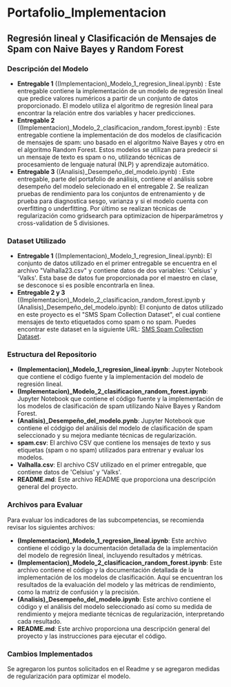 # Portafolio_Implementacion

## Regresión lineal y Clasificación de Mensajes de Spam con Naive Bayes y Random Forest

### Descripción del Modelo
- **Entregable 1** ((Implementacion)_Modelo_1_regresion_lineal.ipynb) : Este entregable contiene la implementación de un modelo de regresión lineal que predice valores numéricos a partir de un conjunto de datos proporcionado. El modelo utiliza el algoritmo de regresión lineal para encontrar la relación entre dos variables y hacer predicciones.
- **Entregable 2** ((Implementacion)_Modelo_2_clasificacion_random_forest.ipynb) : Este entregable contiene la implementación de dos modelos de clasificación de mensajes de spam: uno basado en el algoritmo Naive Bayes y otro en el algoritmo Random Forest. Estos modelos se utilizan para predecir si un mensaje de texto es spam o no, utilizando técnicas de procesamiento de lenguaje natural (NLP) y aprendizaje automático.
- **Entregable 3** ((Analisis)_Desempeño_del_modelo.ipynb) : Este entregable, parte del portafolio de análisis, contiene el análisis sobre desempeño del modelo selecionado en el entregable 2. Se realizan pruebas de rendimiento para los conjuntos de entrenamiento y de prueba para diagnostica sesgo, varianza y si el modelo cuenta con overfitting o underfitting. Por último se realizan técnicas de regularización como gridsearch para optimizacion de hiperparámetros y cross-validation de 5 divisiones.

### Dataset Utilizado
- **Entregable 1** ((Implementacion)_Modelo_1_regresion_lineal.ipynb): El conjunto de datos utilizado en el primer entregable se encuentra en el archivo "Valhalla23.csv" y contiene datos de dos variables: 'Celsius' y 'Valks'. Esta base de datos fue proporcionada por el maestro en clase, se desconoce si es posible encontrarla en linea.
- **Entregable 2 y 3** ((Implementacion)_Modelo_2_clasificacion_random_forest.ipynb y (Analisis)_Desempeño_del_modelo.ipynb): El conjunto de datos utilizado en este proyecto es el "SMS Spam Collection Dataset", el cual contiene mensajes de texto etiquetados como spam o no spam. Puedes encontrar este dataset en la siguiente URL: [SMS Spam Collection Dataset](https://www.kaggle.com/datasets/uciml/sms-spam-collection-dataset).

### Estructura del Repositorio
- **(Implementacion)_Modelo_1_regresion_lineal.ipynb**: Jupyter Notebook que contiene el código fuente y la implementación del modelo de regresión lineal.
- **(Implementacion)_Modelo_2_clasificacion_random_forest.ipynb**: Jupyter Notebook que contiene el código fuente y la implementación de los modelos de clasificación de spam utilizando Naive Bayes y Random Forest.
- **(Analisis)_Desempeño_del_modelo.pynb**: Jupyter Notebook que contiene el códgigo del análisis del modelo de clasificación de spam seleccionado y su mejora mediante técnicas de regularización.
- **spam.csv**: El archivo CSV que contiene los mensajes de texto y sus etiquetas (spam o no spam) utilizados para entrenar y evaluar los modelos.
- **Valhalla.csv**: El archivo CSV utilizado en el primer entregable, que contiene datos de 'Celsius' y 'Valks'.
- **README.md**: Este archivo README que proporciona una descripción general del proyecto.

### Archivos para Evaluar

Para evaluar los indicadores de las subcompetencias, se recomienda revisar los siguientes archivos:

- **(Implementacion)_Modelo_1_regresion_lineal.ipynb**: Este archivo contiene el código y la documentación detallada de la implementación del modelo de regresión lineal, incluyendo resultados y métricas.
- **(Implementacion)_Modelo_2_clasificacion_random_forest.ipynb**: Este archivo contiene el código y la documentación detallada de la implementación de los modelos de clasificación. Aquí se encuentran los resultados de la evaluación del modelo y las métricas de rendimiento, como la matriz de confusión y la precisión.
- **(Analisis)_Desempeño_del_modelo.ipynb**: Este archivo contiene el código y el análisis del modelo seleccionado así como su medida de rendimiento y mejora mediante técnicas de regularización, interpretando cada resultado. 
- **README.md**: Este archivo proporciona una descripción general del proyecto y las instrucciones para ejecutar el código.

### Cambios Implementados
Se agregaron los puntos solicitados en el Readme y se agregaron medidas de regularización para optimizar el modelo.